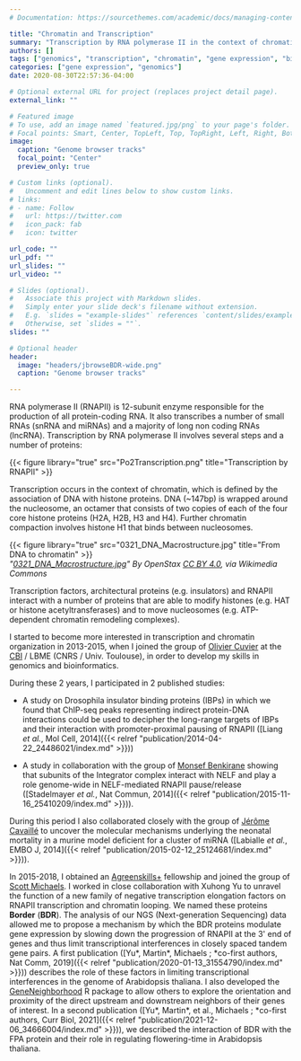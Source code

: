 ```yaml
---
# Documentation: https://sourcethemes.com/academic/docs/managing-content/

title: "Chromatin and Transcription"
summary: "Transcription by RNA polymerase II in the context of chromatin"
authors: []
tags: ["genomics", "transcription", "chromatin", "gene expression", "bioinformatics", "R"]
categories: ["gene expression", "genomics"]
date: 2020-08-30T22:57:36-04:00

# Optional external URL for project (replaces project detail page).
external_link: ""

# Featured image
# To use, add an image named `featured.jpg/png` to your page's folder.
# Focal points: Smart, Center, TopLeft, Top, TopRight, Left, Right, BottomLeft, Bottom, BottomRight.
image:
  caption: "Genome browser tracks"
  focal_point: "Center"
  preview_only: true

# Custom links (optional).
#   Uncomment and edit lines below to show custom links.
# links:
# - name: Follow
#   url: https://twitter.com
#   icon_pack: fab
#   icon: twitter

url_code: ""
url_pdf: ""
url_slides: ""
url_video: ""

# Slides (optional).
#   Associate this project with Markdown slides.
#   Simply enter your slide deck's filename without extension.
#   E.g. `slides = "example-slides"` references `content/slides/example-slides.md`.
#   Otherwise, set `slides = ""`.
slides: ""

# Optional header
header:
  image: "headers/jbrowseBDR-wide.png"
  caption: "Genome browser tracks"

---
```


  RNA polymerase II (RNAPII) is 12-subunit enzyme responsible for the production of all protein-coding RNA. It also transcribes a number of small RNAs (snRNA and miRNAs) and a majority of long non coding RNAs (lncRNA). Transcription by RNA polymerase II involves several steps and a number of proteins:

{{< figure library="true" src="Po2Transcription.png" title="Transcription by RNAPII" >}}  

  Transcription occurs in the context of chromatin, which is defined by the association of DNA with histone proteins. DNA (~147bp) is wrapped around the nucleosome, an octamer that consists of two copies of each of the four core histone proteins (H2A, H2B, H3 and H4). Further chromatin compaction involves histone H1 that binds between nucleosomes.  

{{< figure library="true" src="0321_DNA_Macrostructure.jpg" title="From DNA to chromatin" >}}  
  *"[0321_DNA_Macrostructure.jpg](https://upload.wikimedia.org/wikipedia/commons/b/b4/0321_DNA_Macrostructure.jpg)" By OpenStax [CC BY 4.0](https://creativecommons.org/licenses/by/4.0), via Wikimedia Commons*

  Transcription factors, architectural proteins (e.g. insulators) and RNAPII interact with a number of proteins that are able to modify histones (e.g. HAT or histone acetyltransferases) and to move nucleosomes (e.g. ATP-dependent chromatin remodeling complexes).  

  I started to become more interested in transcription and chromatin organization in 2013-2015, when I joined the group of [Olivier Cuvier](http://cbi-toulouse.fr/fr/equipe-cuvier) at the [CBI](http://cbi-toulouse.fr/eng/) / LBME (CNRS / Univ. Toulouse), in order to develop my skills in genomics and bioinformatics.  

  During these 2 years, I participated in 2 published studies:  

* A study on Drosophila insulator binding proteins (IBPs) in which we found that ChIP-seq peaks representing indirect protein-DNA interactions could be used to decipher the long-range targets of IBPs and their interaction with promoter-proximal pausing of RNAPII ([Liang *et al.*, Mol Cell, 2014]({{< relref "publication/2014-04-22_24486021/index.md" >}}))  

* A study in collaboration with the group of [Monsef Benkirane](https://www.igh.cnrs.fr/en/research/departments/molecular-bases-of-human-diseases/10-laboratory-of-molecular-virology) showing that subunits of the Integrator complex interact with NELF and play a role genome-wide in NELF-mediated RNAPII pause/release ([Stadelmayer *et al.*, Nat Commun, 2014]({{< relref "publication/2015-11-16_25410209/index.md" >}})).  


During this period I also collaborated closely with the group of [Jérôme Cavaillé](https://cbi-toulouse.fr/eng/equipe-cavaille) to uncover the molecular mechanisms underlying the neonatal mortality in a murine model deficient for a cluster of miRNA ([Labialle *et al.*, EMBO J, 2014]({{< relref "publication/2015-02-12_25124681/index.md" >}})).  


In 2015-2018, I obtained an [Agreenskills+](https://www.agreenskills.eu/) fellowship and joined the group of [Scott Michaels](https://biology.indiana.edu/about/faculty/michaels-scott.html). I worked in close collaboration with Xuhong Yu to unravel the function of a new family of negative transcription elongation factors on RNAPII transcription and chromatin looping. We named these proteins **Border** (**BDR**). The analysis of our NGS (Next-generation Sequencing) data allowed me to propose a mechanism by which the BDR proteins modulate gene expression by slowing down the progression of RNAPII at the 3' end of genes and thus limit transcriptional interferences in closely spaced tandem gene pairs. A first publication ([Yu\*, Martin\*, Michaels ; \*co-first authors, Nat Comm, 2019]({{< relref "publication/2020-01-13_31554790/index.md" >}})) describes the role of these factors in limiting transcriptional interferences in the genome of Arabidopsis thaliana. I also developed the [GeneNeighborhood](https://github.com/pgpmartin/GeneNeighborhood) R package to allow others to explore the orientation and proximity of the direct upstream and downstream neighbors of their genes of interest. In a second publication ([Yu\*, Martin\*, et al., Michaels ; \*co-first authors, Curr Biol, 2021]({{< relref "publication/2021-12-06_34666004/index.md" >}})), we described the interaction of BDR with the FPA protein and their role in regulating flowering-time in Arabidopsis thaliana.     
